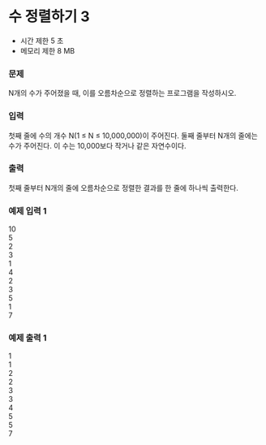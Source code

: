 # 수 정렬하기 3
- 시간 제한	5 초
- 메모리 제한	8 MB
### 문제
N개의 수가 주어졌을 때, 이를 오름차순으로 정렬하는 프로그램을 작성하시오.

### 입력
첫째 줄에 수의 개수 N(1 ≤ N ≤ 10,000,000)이 주어진다. 둘째 줄부터 N개의 줄에는 수가 주어진다. 이 수는 10,000보다 작거나 같은 자연수이다.

### 출력
첫째 줄부터 N개의 줄에 오름차순으로 정렬한 결과를 한 줄에 하나씩 출력한다.

### 예제 입력 1 
10  
5  
2  
3  
1  
4  
2  
3  
5  
1  
7  
### 예제 출력 1 
1  
1  
2  
2  
3  
3  
4  
5  
5  
7  
